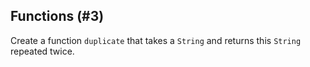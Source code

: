 ## Functions (#3)

Create a function `duplicate` that takes a `String`
and returns this `String` repeated twice.